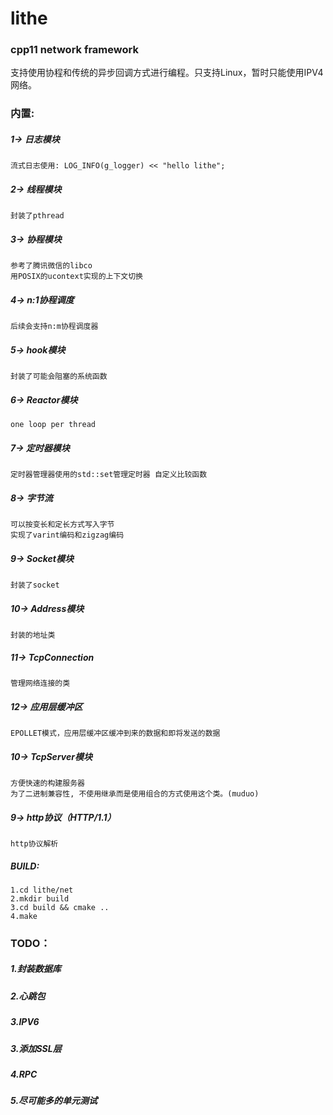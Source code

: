 # lithe
### cpp11 network framework

​	支持使用协程和传统的异步回调方式进行编程。只支持Linux，暂时只能使用IPV4网络。

### **内置:**

##### 1-> 日志模块  
    流式日志使用: LOG_INFO(g_logger) << "hello lithe";

##### 2-> 线程模块
    封装了pthread

##### 3-> 协程模块
    参考了腾讯微信的libco
    用POSIX的ucontext实现的上下文切换

##### 4-> n:1协程调度
    后续会支持n:m协程调度器

##### 5-> hook模块
    封装了可能会阻塞的系统函数

##### 6-> Reactor模块
    one loop per thread

##### 7-> 定时器模块
    定时器管理器使用的std::set管理定时器 自定义比较函数

##### 8-> 字节流
    可以按变长和定长方式写入字节
    实现了varint编码和zigzag编码

##### 9-> Socket模块
    封装了socket

##### 10-> Address模块
    封装的地址类

##### 11-> TcpConnection
    管理网络连接的类

##### 12-> 应用层缓冲区
    EPOLLET模式，应用层缓冲区缓冲到来的数据和即将发送的数据

##### 10-> TcpServer模块
    方便快速的构建服务器
    为了二进制兼容性, 不使用继承而是使用组合的方式使用这个类。(muduo)

##### 9-> http协议（HTTP/1.1）
    http协议解析


##### BUILD:
	1.cd lithe/net
	2.mkdir build
	3.cd build && cmake ..
	4.make



### TODO：

##### 1.封装数据库

##### 2.心跳包

##### 3.IPV6

##### 3.添加SSL层

##### 4.RPC

##### 5.尽可能多的单元测试